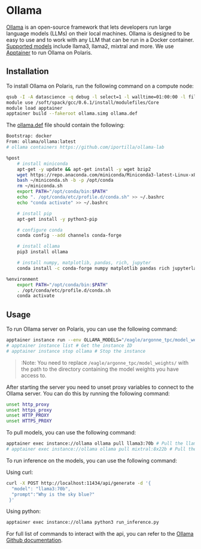 # Ollama
[Ollama](https://ollama.com/) is an open-source framework that lets developers run large language models (LLMs) on their local machines. Ollama is designed to be easy to use and to work with any LLM that can be run in a Docker container. [Supported models](https://ollama.com/library) include llama3, llama2, mixtral and more. We use [Apptainer](https://docs.alcf.anl.gov/polaris/data-science-workflows/containers/containers/) to run Ollama on Polaris.

## Installation
To install Ollama on Polaris, run the following command on a compute node:

```bash
qsub -I -A datascience -q debug -l select=1 -l walltime=01:00:00 -l filesystems=home:eagle -l singularity_fakeroot=true # Request an interactive session
module use /soft/spack/gcc/0.6.1/install/modulefiles/Core
module load apptainer
apptainer build --fakeroot ollama.simg ollama.def
```

The [ollama.def](./ollama.def) file should contain the following:

```bash
Bootstrap: docker
From: ollama/ollama:latest
# ollama containers https://github.com/iportilla/ollama-lab

%post
    # install miniconda
    apt-get -y update && apt-get install -y wget bzip2
    wget https://repo.anaconda.com/miniconda/Miniconda3-latest-Linux-x86_64.sh -O ~/miniconda.sh
    bash ~/miniconda.sh -b -p /opt/conda
    rm ~/miniconda.sh
    export PATH="/opt/conda/bin:$PATH"
    echo ". /opt/conda/etc/profile.d/conda.sh" >> ~/.bashrc
    echo "conda activate" >> ~/.bashrc

    # install pip
    apt-get install -y python3-pip

    # configure conda
    conda config --add channels conda-forge

    # install ollama
    pip3 install ollama

    # install numpy, matplotlib, pandas, rich, jupyter
    conda install -c conda-forge numpy matplotlib pandas rich jupyterlab ipykernel

%environment
    export PATH="/opt/conda/bin:$PATH"
    . /opt/conda/etc/profile.d/conda.sh
    conda activate
```


## Usage
To run Ollama server on Polaris, you can use the following command:

```bash
apptainer instance run --env OLLAMA_MODELS="/eagle/argonne_tpc/model_weights/" -B /eagle/argonne_tpc/ -B $PWD --nv ollama.simg ollama
# apptainer instance list # Get the instance ID
# apptainer instance stop ollama # Stop the instance
```
> :Note: You need to replace `/eagle/argonne_tpc/model_weights/` with the path to the directory containing the model weights you have access to.

After starting the server you need to unset proxy variables to connect to the Ollama server. You can do this by running the following command:

```bash
unset http_proxy
unset https_proxy
unset HTTP_PROXY
unset HTTPS_PROXY
```

To pull models, you can use the following command:

```bash
apptainer exec instance://ollama ollama pull llama3:70b # Pull the llama3 model with 70 billion parameters
# apptainer exec instance://ollama ollama pull mixtral:8x22b # Pull the mixtral model with 8 layers and 22 billion parameters
```

To run inference on the models, you can use the following command:

Using curl:
```bash
curl -X POST http://localhost:11434/api/generate -d '{
  "model": "llama3:70b",
  "prompt":"Why is the sky blue?"
 }'
```

Using python:
```bash
apptainer exec instance://ollama python3 run_inference.py 
```

For full list of commands to interact with the api, you can refer to the [Ollama Github documentation](https://github.com/ollama/ollama/blob/main/docs/api.md).